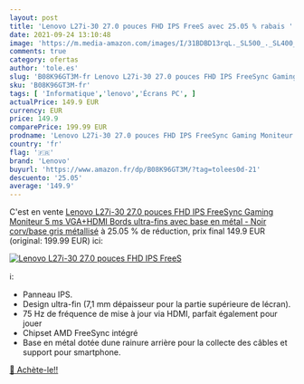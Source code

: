 ```yaml
---
layout: post
title: 'Lenovo L27i-30 27.0 pouces FHD IPS FreeS avec 25.05 % rabais '
date: 2021-09-24 13:10:48
image: 'https://m.media-amazon.com/images/I/31BDBD13rqL._SL500_._SL400_.jpg'
comments: true
category: ofertas
author: 'tole.es'
slug: 'B08K96GT3M-fr Lenovo L27i-30 27.0 pouces FHD IPS FreeSync Gaming...'
sku: 'B08K96GT3M-fr'
tags: [ 'Informatique','lenovo','Écrans PC', ]
actualPrice: 149.9 EUR
currency: EUR
price: 149.9
comparePrice: 199.99 EUR
prodname: 'Lenovo L27i-30 27.0 pouces FHD IPS FreeSync Gaming Moniteur 5 ms VGA+HDMI Bords ultra-fins avec base en métal - Noir corv/base gris métallisé'
country: 'fr'
flag: '🇫🇷'
brand: 'Lenovo'
buyurl: 'https://www.amazon.fr/dp/B08K96GT3M/?tag=tolees0d-21'
descuento: '25.05'
average: '149.9'
---
```


C'est en vente [Lenovo L27i-30 27.0 pouces FHD IPS FreeSync Gaming Moniteur 5 ms VGA+HDMI Bords ultra-fins avec base en métal - Noir corv/base gris métallisé](https://www.amazon.fr/dp/B08K96GT3M/?tag=tolees0d-21)  à  25.05 % de réduction, prix final  149.9 EUR (original: 199.99 EUR) ici:

[![Lenovo L27i-30 27.0 pouces FHD IPS FreeS](https://m.media-amazon.com/images/I/31BDBD13rqL._SL500_._SL400_.jpg)](https://www.amazon.fr/dp/B08K96GT3M/?tag=tolees0d-21)

ℹ️:

- Panneau IPS.
- Design ultra-fin (7,1 mm dépaisseur pour la partie supérieure de lécran).
- 75 Hz de fréquence de mise à jour via HDMI, parfait également pour jouer
- Chipset AMD FreeSync intégré
- Base en métal dotée dune rainure arrière pour la collecte des câbles et support pour smartphone.

[🛒 Achète-le!!](https://www.amazon.fr/dp/B08K96GT3M/?tag=tolees0d-21)
